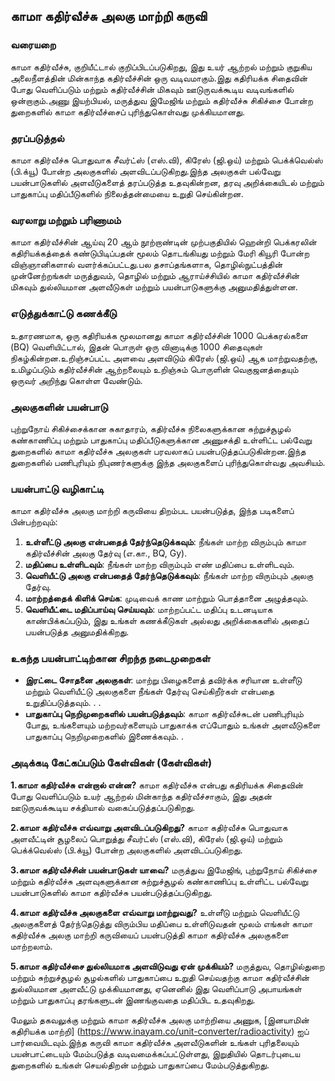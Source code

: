 ## காமா கதிர்வீச்சு அலகு மாற்றி கருவி

### வரையறை
காமா கதிர்வீச்சு, குறியீட்டால் குறிப்பிடப்படுகிறது, இது உயர் ஆற்றல் மற்றும் குறுகிய அலைநீளத்தின் மின்காந்த கதிர்வீச்சின் ஒரு வடிவமாகும்.இது கதிரியக்க சிதைவின் போது வெளிப்படும் மற்றும் கதிர்வீச்சின் மிகவும் ஊடுருவக்கூடிய வடிவங்களில் ஒன்றாகும்.அணு இயற்பியல், மருத்துவ இமேஜிங் மற்றும் கதிர்வீச்சு சிகிச்சை போன்ற துறைகளில் காமா கதிர்வீச்சைப் புரிந்துகொள்வது முக்கியமானது.

### தரப்படுத்தல்
காமா கதிர்வீச்சு பொதுவாக சீவர்ட்ஸ் (எஸ்.வி), கிரேஸ் (ஜி.ஒய்) மற்றும் பெக்க்வெல்ஸ் (பி.க்யூ) போன்ற அலகுகளில் அளவிடப்படுகிறது.இந்த அலகுகள் பல்வேறு பயன்பாடுகளில் அளவீடுகளைத் தரப்படுத்த உதவுகின்றன, தரவு அறிக்கையிடல் மற்றும் பாதுகாப்பு மதிப்பீடுகளில் நிலைத்தன்மையை உறுதி செய்கின்றன.

### வரலாறு மற்றும் பரிணாமம்
காமா கதிர்வீச்சின் ஆய்வு 20 ஆம் நூற்றாண்டின் முற்பகுதியில் ஹென்றி பெக்கரலின் கதிரியக்கத்தைக் கண்டுபிடிப்பதன் மூலம் தொடங்கியது மற்றும் மேரி கியூரி போன்ற விஞ்ஞானிகளால் வளர்க்கப்பட்டது.பல தசாப்தங்களாக, தொழில்நுட்பத்தின் முன்னேற்றங்கள் மருத்துவம், தொழில் மற்றும் ஆராய்ச்சியில் காமா கதிர்வீச்சின் மிகவும் துல்லியமான அளவீடுகள் மற்றும் பயன்பாடுகளுக்கு அனுமதித்துள்ளன.

### எடுத்துக்காட்டு கணக்கீடு
உதாரணமாக, ஒரு கதிரியக்க மூலமானது காமா கதிர்வீச்சின் 1000 பெக்கரல்களை (BQ) வெளியிட்டால், இதன் பொருள் ஒரு வினாடிக்கு 1000 சிதைவுகள் நிகழ்கின்றன.உறிஞ்சப்பட்ட அளவை அளவிடும் கிரேஸ் (ஜி.ஒய்) ஆக மாற்றுவதற்கு, உமிழப்படும் கதிர்வீச்சின் ஆற்றலையும் உறிஞ்சும் பொருளின் வெகுஜனத்தையும் ஒருவர் அறிந்து கொள்ள வேண்டும்.

### அலகுகளின் பயன்பாடு
புற்றுநோய் சிகிச்சைக்கான சுகாதாரம், கதிர்வீச்சு நிலைகளுக்கான சுற்றுச்சூழல் கண்காணிப்பு மற்றும் பாதுகாப்பு மதிப்பீடுகளுக்கான அணுசக்தி உள்ளிட்ட பல்வேறு துறைகளில் காமா கதிர்வீச்சு அலகுகள் பரவலாகப் பயன்படுத்தப்படுகின்றன.இந்த துறைகளில் பணிபுரியும் நிபுணர்களுக்கு இந்த அலகுகளைப் புரிந்துகொள்வது அவசியம்.

### பயன்பாட்டு வழிகாட்டி
காமா கதிர்வீச்சு அலகு மாற்றி கருவியை திறம்பட பயன்படுத்த, இந்த படிகளைப் பின்பற்றவும்:
1. **உள்ளீட்டு அலகு என்பதைத் தேர்ந்தெடுக்கவும்**: நீங்கள் மாற்ற விரும்பும் காமா கதிர்வீச்சின் அலகு தேர்வு (எ.கா., BQ, Gy).
2. **மதிப்பை உள்ளிடவும்**: நீங்கள் மாற்ற விரும்பும் எண் மதிப்பை உள்ளிடவும்.
3. **வெளியீட்டு அலகு என்பதைத் தேர்ந்தெடுக்கவும்**: நீங்கள் மாற்ற விரும்பும் அலகு தேர்வு.
4. **மாற்றத்தைக் கிளிக் செய்க**: முடிவைக் காண மாற்றும் பொத்தானை அழுத்தவும்.
5. **வெளியீட்டை மதிப்பாய்வு செய்யவும்**: மாற்றப்பட்ட மதிப்பு உடனடியாக காண்பிக்கப்படும், இது உங்கள் கணக்கீடுகள் அல்லது அறிக்கைகளில் அதைப் பயன்படுத்த அனுமதிக்கிறது.

### உகந்த பயன்பாட்டிற்கான சிறந்த நடைமுறைகள்
- **இரட்டை சோதனை அலகுகள்**: மாற்று பிழைகளைத் தவிர்க்க சரியான உள்ளீடு மற்றும் வெளியீட்டு அலகுகளை நீங்கள் தேர்வு செய்கிறீர்கள் என்பதை உறுதிப்படுத்தவும்.
.
.
- **பாதுகாப்பு நெறிமுறைகளில் பயன்படுத்தவும்**: காமா கதிர்வீச்சுடன் பணிபுரியும் போது, ​​உங்களையும் மற்றவர்களையும் பாதுகாக்க எப்போதும் உங்கள் அளவீடுகளை பாதுகாப்பு நெறிமுறைகளில் இணைக்கவும்.
.

### அடிக்கடி கேட்கப்படும் கேள்விகள் (கேள்விகள்)

 **1.காமா கதிர்வீச்சு என்றால் என்ன?**
காமா கதிர்வீச்சு என்பது கதிரியக்க சிதைவின் போது வெளிப்படும் உயர் ஆற்றல் மின்காந்த கதிர்வீச்சாகும், இது அதன் ஊடுருவக்கூடிய சக்தியால் வகைப்படுத்தப்படுகிறது.

 **2.காமா கதிர்வீச்சு எவ்வாறு அளவிடப்படுகிறது?**
காமா கதிர்வீச்சு பொதுவாக அளவீட்டின் சூழலைப் பொறுத்து சீவர்ட்ஸ் (எஸ்.வி), கிரேஸ் (ஜி.ஒய்) மற்றும் பெக்க்வெல்ஸ் (பி.க்யூ) போன்ற அலகுகளில் அளவிடப்படுகிறது.

 **3.காமா கதிர்வீச்சின் பயன்பாடுகள் யாவை?**
மருத்துவ இமேஜிங், புற்றுநோய் சிகிச்சை மற்றும் கதிர்வீச்சு அளவுகளுக்கான சுற்றுச்சூழல் கண்காணிப்பு உள்ளிட்ட பல்வேறு பயன்பாடுகளில் காமா கதிர்வீச்சு பயன்படுத்தப்படுகிறது.

 **4.காமா கதிர்வீச்சு அலகுகளை எவ்வாறு மாற்றுவது?**
உள்ளீடு மற்றும் வெளியீட்டு அலகுகளைத் தேர்ந்தெடுத்து விரும்பிய மதிப்பை உள்ளிடுவதன் மூலம் எங்கள் காமா கதிர்வீச்சு அலகு மாற்றி கருவியைப் பயன்படுத்தி காமா கதிர்வீச்சு அலகுகளை மாற்றலாம்.

 **5.காமா கதிர்வீச்சை துல்லியமாக அளவிடுவது ஏன் முக்கியம்?**
மருத்துவ, தொழில்துறை மற்றும் சுற்றுச்சூழல் சூழல்களில் பாதுகாப்பை உறுதி செய்வதற்கு காமா கதிர்வீச்சின் துல்லியமான அளவீட்டு முக்கியமானது, ஏனெனில் இது வெளிப்பாடு அபாயங்கள் மற்றும் பாதுகாப்பு தரங்களுடன் இணங்குவதை மதிப்பிட உதவுகிறது.

மேலும் தகவலுக்கு மற்றும் காமா கதிர்வீச்சு அலகு மாற்றியை அணுக, [இனயாமின் கதிரியக்க மாற்றி] (https://www.inayam.co/unit-converter/radioactivity) ஐப் பார்வையிடவும்.இந்த கருவி காமா கதிர்வீச்சு அளவீடுகளின் உங்கள் புரிதலையும் பயன்பாட்டையும் மேம்படுத்த வடிவமைக்கப்பட்டுள்ளது, இறுதியில் தொடர்புடைய துறைகளில் உங்கள் செயல்திறன் மற்றும் பாதுகாப்பை மேம்படுத்துகிறது.